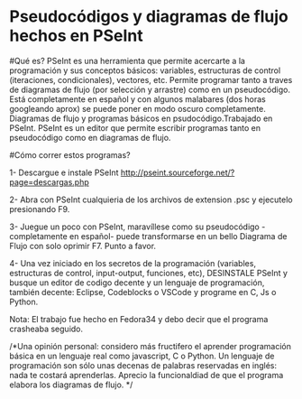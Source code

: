 # Pseudocódigos y diagramas de flujo hechos en PSeInt
#Qué es?
PSeInt es una herramienta que permite acercarte a la programación y sus conceptos básicos: variables, estructuras de control (iteraciones, condicionales), vectores, etc. Permite programar tanto a traves de diagramas de flujo (por selección y arrastre) como en un pseudocódigo. Está completamente en español y con algunos malabares (dos horas googleando aprox) se puede poner en modo oscuro completamente. 
Diagramas de flujo y programas básicos en psudocódigo.Trabajado en PSeInt.
PSeInt es un editor que permite escribir programas tanto en pseudocódigo como en diagramas de flujo.


#Cómo correr estos programas?

1- Descargue e instale PSeInt http://pseint.sourceforge.net/?page=descargas.php

2- Abra con PSeInt cualquieria de los archivos de extension .psc y ejecutelo presionando F9.

3- Juegue un poco con PSeInt, maravíllese como su pseudocódigo -completamente en español- puede transformarse en un bello Diagrama de Flujo con solo oprimir F7. Punto a favor.

4- Una vez iniciado en los secretos de la programación (variables, estructuras de control, input-output, funciones, etc), DESINSTALE PSeInt y busque un editor de codigo decente y un lenguaje de programación, también decente: Eclipse, Codeblocks o VSCode y programe en C, Js o Python.


Nota: El trabajo fue hecho en Fedora34 y debo decir que el programa crasheaba seguido.

/*Una opinión personal: considero más fructifero el aprender programación básica en un lenguaje real como javascript, C o Python. Un lenguaje de programación son sólo unas decenas de palabras reservadas en inglés: nada te costará aprenderlas. Aprecio la funcionaldiad de que el programa elabora los diagramas de flujo. */
